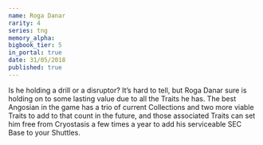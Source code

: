 ```yaml
---
name: Roga Danar
rarity: 4
series: tng
memory_alpha:
bigbook_tier: 5
in_portal: true
date: 31/05/2018
published: true
---
```


Is he holding a drill or a disruptor? It’s hard to tell, but Roga Danar sure is holding on to some lasting value due to all the Traits he has. The best Angosian in the game has a trio of current Collections and two more viable Traits to add to that count in the future, and those associated Traits can set him free from Cryostasis a few times a year to add his serviceable SEC Base to your Shuttles.
